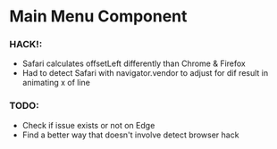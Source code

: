 # Main Menu Component

### HACK!:
* Safari calculates offsetLeft differently than Chrome & Firefox
* Had to detect Safari with navigator.vendor to adjust for dif result in animating x of line


### TODO:
* Check if issue exists or not on Edge
* Find a better way that doesn't involve detect browser hack
